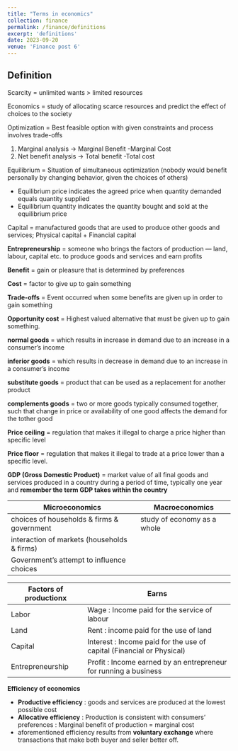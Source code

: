 ```yaml
---
title: "Terms in economics"
collection: finance
permalink: /finance/definitions
excerpt: 'definitions'
date: 2023-09-20
venue: 'Finance post 6'
---
```


## Definition

Scarcity = unlimited wants > limited resources 

Economics = study of allocating scarce resources and predict the effect of choices to the society

Optimization = Best feasible option with given constraints and process involves trade-offs

1. Marginal analysis → Marginal Benefit -Marginal Cost 
2. Net benefit analysis → Total benefit -Total cost

Equilibrium = Situation of simultaneous optimization (nobody would benefit personally by changing behavior, given the choices of others)

- Equilibrium price indicates the agreed price when quantity demanded equals quantity supplied
- Equilibrium quantity indicates the quantity bought and sold at the equilibrium price

Capital = manufactured goods that are used to produce other goods and services; Physical capital + Financial capital

**Entrepreneurship** = someone who brings the factors of production — land, labour, capital etc. to produce goods and services and earn profits 

**Benefit** = gain or pleasure that is determined by preferences

**Cost** = factor to give up to gain something

**Trade-offs** = Event occurred when some benefits are given up in order to gain something

**Opportunity cost** = Highest valued alternative that must be given up to gain something. 

**normal goods** = which results in increase in demand due to an increase in a consumer’s income

**inferior goods** = which results in decrease in demand due to an increase in a consumer’s income

**substitute goods** = product that can be used as a replacement for another product

**complements goods** = two or more goods typically consumed together, such that change in price or availability of one good affects the demand for the tother good

**Price ceiling** = regulation that makes it illegal to charge a price higher than specific level

**Price floor** = regulation that makes it illegal to trade at a price lower than a specific level.

**GDP (Gross Domestic Product)** = market value of all final goods and services produced in a country during a period of time, typically one year and **remember the term GDP takes within the country** 

| Microeconomics | Macroeconomics |
| --- | --- |
| choices of households & firms & government | study of economy as a whole |
| interaction of markets (households & firms) |  |
| Government’s attempt to influence choices |  |

| Factors of productionx | Earns |
| --- | --- |
| Labor | Wage : Income paid for the service of labour |
| Land | Rent : income paid for the use of land |
| Capital | Interest : Income paid for the use of capital (Financial or Physical) |
| Entrepreneurship | Profit : Income earned by an entrepreneur for running a business |

**Efficiency of economics**

- **Productive efficiency** : goods and services are produced at the lowest possible cost
- **Allocative efficiency** : Production is consistent with consumers’ preferences : Marginal benefit of production = marginal cost
- aforementioned efficiency results from **voluntary exchange** where transactions that make both buyer and seller better off.